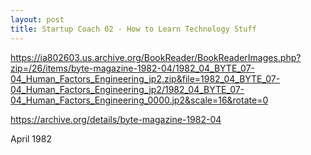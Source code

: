 ```yaml
---
layout: post
title: Startup Coach 02 - How to Learn Technology Stuff
---
```


https://ia802603.us.archive.org/BookReader/BookReaderImages.php?zip=/26/items/byte-magazine-1982-04/1982_04_BYTE_07-04_Human_Factors_Engineering_jp2.zip&file=1982_04_BYTE_07-04_Human_Factors_Engineering_jp2/1982_04_BYTE_07-04_Human_Factors_Engineering_0000.jp2&scale=16&rotate=0


https://archive.org/details/byte-magazine-1982-04

April 1982
